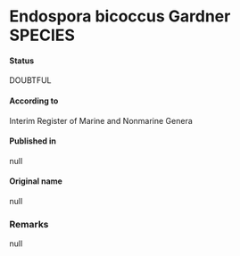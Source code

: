 Endospora bicoccus Gardner SPECIES
=======

#### Status
DOUBTFUL

#### According to
Interim Register of Marine and Nonmarine Genera

#### Published in
null

#### Original name
null

### Remarks
null